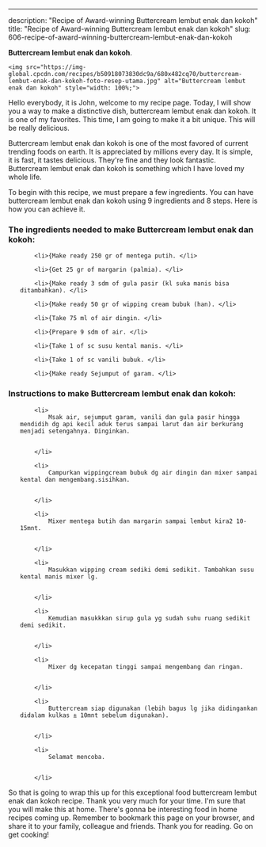 ---
description: "Recipe of Award-winning Buttercream lembut enak dan kokoh"
title: "Recipe of Award-winning Buttercream lembut enak dan kokoh"
slug: 606-recipe-of-award-winning-buttercream-lembut-enak-dan-kokoh

<p>
	<strong>Buttercream lembut enak dan kokoh</strong>. 
	
</p>
<p>
	
	<img src="https://img-global.cpcdn.com/recipes/b50918073830dc9a/680x482cq70/buttercream-lembut-enak-dan-kokoh-foto-resep-utama.jpg" alt="Buttercream lembut enak dan kokoh" style="width: 100%;">
	
	
</p>
<p>
	Hello everybody, it is John, welcome to my recipe page. Today, I will show you a way to make a distinctive dish, buttercream lembut enak dan kokoh. It is one of my favorites. This time, I am going to make it a bit unique. This will be really delicious.
</p>
	
<p>
	
</p>
<p>
	Buttercream lembut enak dan kokoh is one of the most favored of current trending foods on earth. It is appreciated by millions every day. It is simple, it is fast, it tastes delicious. They're fine and they look fantastic. Buttercream lembut enak dan kokoh is something which I have loved my whole life.
</p>

<p>
To begin with this recipe, we must prepare a few ingredients. You can have buttercream lembut enak dan kokoh using 9 ingredients and 8 steps. Here is how you can achieve it.
</p>

<h3>The ingredients needed to make Buttercream lembut enak dan kokoh:</h3>

<ol>
	
		<li>{Make ready 250 gr of mentega putih. </li>
	
		<li>{Get 25 gr of margarin (palmia). </li>
	
		<li>{Make ready 3 sdm of gula pasir (kl suka manis bisa ditambahkan). </li>
	
		<li>{Make ready 50 gr of wipping cream bubuk (han). </li>
	
		<li>{Take 75 ml of air dingin. </li>
	
		<li>{Prepare 9 sdm of air. </li>
	
		<li>{Take 1 of sc susu kental manis. </li>
	
		<li>{Take 1 of sc vanili bubuk. </li>
	
		<li>{Make ready Sejumput of garam. </li>
	
</ol>
<p>
	
</p>

<h3>Instructions to make Buttercream lembut enak dan kokoh:</h3>

<ol>
	
		<li>
			Msak air, sejumput garam, vanili dan gula pasir hingga mendidih dg api kecil aduk terus sampai larut dan air berkurang menjadi setengahnya. Dinginkan.
			
			
		</li>
	
		<li>
			Campurkan wippingcream bubuk dg air dingin dan mixer sampai kental dan mengembang.sisihkan.
			
			
		</li>
	
		<li>
			Mixer mentega butih dan margarin sampai lembut kira2 10-15mnt.
			
			
		</li>
	
		<li>
			Masukkan wipping cream sediki demi sedikit. Tambahkan susu kental manis mixer lg.
			
			
		</li>
	
		<li>
			Kemudian masukkkan sirup gula yg sudah suhu ruang sedikit demi sedikit.
			
			
		</li>
	
		<li>
			Mixer dg kecepatan tinggi sampai mengembang dan ringan.
			
			
		</li>
	
		<li>
			Buttercream siap digunakan (lebih bagus lg jika didingankan didalam kulkas ± 10mnt sebelum digunakan).
			
			
		</li>
	
		<li>
			Selamat mencoba.
			
			
		</li>
	
</ol>

<p>
	
</p>

<p>
	So that is going to wrap this up for this exceptional food buttercream lembut enak dan kokoh recipe. Thank you very much for your time. I'm sure that you will make this at home. There's gonna be interesting food in home recipes coming up. Remember to bookmark this page on your browser, and share it to your family, colleague and friends. Thank you for reading. Go on get cooking!
</p>
